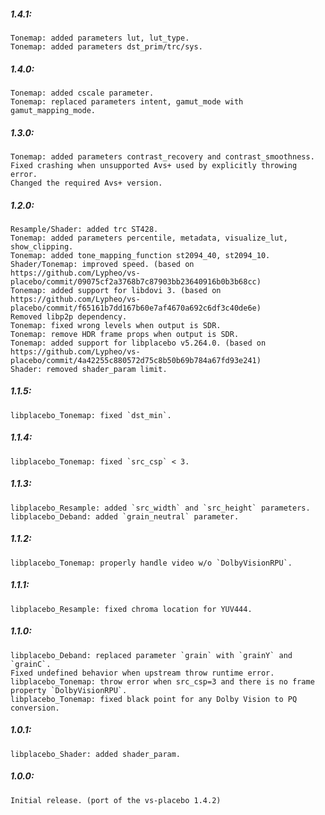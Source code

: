 ##### 1.4.1:
    Tonemap: added parameters lut, lut_type.
    Tonemap: added parameters dst_prim/trc/sys.

##### 1.4.0:
    Tonemap: added cscale parameter.
    Tonemap: replaced parameters intent, gamut_mode with gamut_mapping_mode.

##### 1.3.0:
    Tonemap: added parameters contrast_recovery and contrast_smoothness.
    Fixed crashing when unsupported Avs+ used by explicitly throwing error.
    Changed the required Avs+ version.

##### 1.2.0:
    Resample/Shader: added trc ST428.
    Tonemap: added parameters percentile, metadata, visualize_lut, show_clipping.
    Tonemap: added tone_mapping_function st2094_40, st2094_10.
    Shader/Tonemap: improved speed. (based on https://github.com/Lypheo/vs-placebo/commit/09075cf2a3768b7c87903bb23640916b0b3b68cc)
    Tonemap: added support for libdovi 3. (based on https://github.com/Lypheo/vs-placebo/commit/f65161b7dd167b60e7af4670a692c6df3c40de6e)
    Removed libp2p dependency.
    Tonemap: fixed wrong levels when output is SDR.
    Tonemap: remove HDR frame props when output is SDR.
    Tonemap: added support for libplacebo v5.264.0. (based on https://github.com/Lypheo/vs-placebo/commit/4a42255c880572d75c8b50b69b784a67fd93e241)
    Shader: removed shader_param limit.

##### 1.1.5:
    libplacebo_Tonemap: fixed `dst_min`.

##### 1.1.4:
    libplacebo_Tonemap: fixed `src_csp` < 3.

##### 1.1.3:
    libplacebo_Resample: added `src_width` and `src_height` parameters.
    libplacebo_Deband: added `grain_neutral` parameter.

##### 1.1.2:
    libplacebo_Tonemap: properly handle video w/o `DolbyVisionRPU`.

##### 1.1.1:
    libplacebo_Resample: fixed chroma location for YUV444.

##### 1.1.0:
    libplacebo_Deband: replaced parameter `grain` with `grainY` and `grainC`.
    Fixed undefined behavior when upstream throw runtime error.
    libplacebo_Tonemap: throw error when src_csp=3 and there is no frame property `DolbyVisionRPU`.
    libplacebo_Tonemap: fixed black point for any Dolby Vision to PQ conversion.

##### 1.0.1:
    libplacebo_Shader: added shader_param.

##### 1.0.0:
    Initial release. (port of the vs-placebo 1.4.2)
